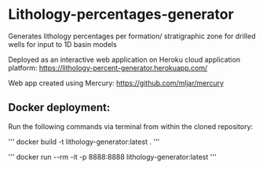 # Lithology-percentages-generator
Generates lithology percentages per formation/ stratigraphic zone for drilled wells for input to 1D basin models

Deployed as an interactive web application on Heroku cloud application platform: https://lithology-percent-generator.herokuapp.com/

Web app created using Mercury: https://github.com/mljar/mercury

## Docker deployment:

Run the following commands via terminal from within the cloned repository:

'''
docker build -t lithology-generator:latest .
'''

'''
docker run --rm -it -p 8888:8888 lithology-generator:latest
'''
